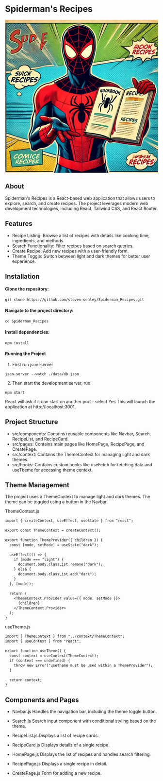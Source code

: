 # Spiderman's Recipes

![Spiderman's Cookbook Screenshot](./src/assets/img/spider-cookbook.webp)

## About

Spiderman's Recipes is a React-based web application that allows users to explore, search, and create recipes. The project leverages modern web development technologies, including React, Tailwind CSS, and React Router.

## Features

- Recipe Listing: Browse a list of recipes with details like cooking time, ingredients, and methods.
- Search Functionality: Filter recipes based on search queries.
- Create Recipe: Add new recipes with a user-friendly form.
- Theme Toggle: Switch between light and dark themes for better user experience.

## Installation

#### Clone the repository:

```
git clone https://github.com/steven-oehley/Spiderman_Recipes.git
```

#### Navigate to the project directory:

```
cd Spiderman_Recipes
```

#### Install dependencies:

```
npm install
```

#### Running the Project

1. First run json-server

```
json-server --watch ./data/db.json
```

2. Then start the development server, run:

```
npm start
```

React will ask if it can start on another port - select Yes
This will launch the application at http://localhost:3001.

## Project Structure

- src/components: Contains reusable components like Navbar, Search, RecipeList, and RecipeCard.
- src/pages: Contains main pages like HomePage, RecipePage, and CreatePage.
- src/context: Contains the ThemeContext for managing light and dark themes.
- src/hooks: Contains custom hooks like useFetch for fetching data and useTheme for accessing theme context.

## Theme Management

The project uses a ThemeContext to manage light and dark themes. The theme can be toggled using a button in the Navbar.

ThemeContext.js

```
import { createContext, useEffect, useState } from "react";

export const ThemeContext = createContext();

export function ThemeProvider({ children }) {
  const [mode, setMode] = useState("dark");

  useEffect(() => {
    if (mode === "light") {
      document.body.classList.remove("dark");
    } else {
      document.body.classList.add("dark");
    }
  }, [mode]);

  return (
    <ThemeContext.Provider value={{ mode, setMode }}>
      {children}
    </ThemeContext.Provider>
  );
}
```

useTheme.js

```
import { ThemeContext } from "../context/ThemeContext";
import { useContext } from "react";

export function useTheme() {
  const context = useContext(ThemeContext);
  if (context === undefined) {
    throw new Error("useTheme must be used within a ThemeProvider");
  }

  return context;
}
```

## Components and Pages

- Navbar.js
  Handles the navigation bar, including the theme toggle button.

- Search.js
  Search input component with conditional styling based on the theme.

- RecipeList.js
  Displays a list of recipe cards.

- RecipeCard.js
  Displays details of a single recipe.

- HomePage.js
  Displays the list of recipes and handles search filtering.

- RecipePage.js
  Displays a single recipe in detail.

- CreatePage.js
  Form for adding a new recipe.
